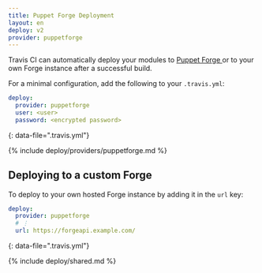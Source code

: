 ```yaml
---
title: Puppet Forge Deployment
layout: en
deploy: v2
provider: puppetforge
---
```


Travis CI can automatically deploy your modules to [Puppet Forge ](https://forge.puppet.com/) or to your own Forge instance after a successful build.

For a minimal configuration, add the following to your `.travis.yml`:

```yaml
deploy:
  provider: puppetforge
  user: <user>
  password: <encrypted password>
```
{: data-file=".travis.yml"}

{% include deploy/providers/puppetforge.md %}

## Deploying to a custom Forge

To deploy to your own hosted Forge instance by adding it in the `url` key:

```yaml
deploy:
  provider: puppetforge
  # ⋮
  url: https://forgeapi.example.com/
```
{: data-file=".travis.yml"}

{% include deploy/shared.md %}

